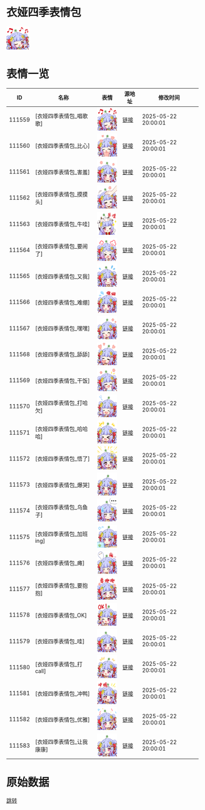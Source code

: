 # 衣娅四季表情包

<img src="./cover.png" height="60" alt="cover" />

# 表情一览

|ID|名称|表情|源地址|修改时间|
|----|----|----|----|----|
|111559|[衣娅四季表情包_唱歌歌]|<img src="./pic/111559_%5B衣娅四季表情包_唱歌歌%5D.png" height="60" alt="唱歌歌"/>|[链接](https://i0.hdslb.com/bfs/garb/eb0fc672b5d1e417b44926c098b174ac093c7d13.png)|2025-05-22 20:00:01|
|111560|[衣娅四季表情包_比心]|<img src="./pic/111560_%5B衣娅四季表情包_比心%5D.png" height="60" alt="比心"/>|[链接](https://i0.hdslb.com/bfs/garb/5c29f908cd07936f18e40647b9d0337ea3ac3a6b.png)|2025-05-22 20:00:01|
|111561|[衣娅四季表情包_害羞]|<img src="./pic/111561_%5B衣娅四季表情包_害羞%5D.png" height="60" alt="害羞"/>|[链接](https://i0.hdslb.com/bfs/garb/6773c3ec75b5592aac9dadc70b6d406f2adff634.png)|2025-05-22 20:00:01|
|111562|[衣娅四季表情包_摸摸头]|<img src="./pic/111562_%5B衣娅四季表情包_摸摸头%5D.png" height="60" alt="摸摸头"/>|[链接](https://i0.hdslb.com/bfs/garb/05ab24e4cd84d97bd80806857f963c28a41d42a5.png)|2025-05-22 20:00:01|
|111563|[衣娅四季表情包_牛哇]|<img src="./pic/111563_%5B衣娅四季表情包_牛哇%5D.png" height="60" alt="牛哇"/>|[链接](https://i0.hdslb.com/bfs/garb/c0907ef08e3091b438c0f6d1e23b4fac929fb2f9.png)|2025-05-22 20:00:01|
|111564|[衣娅四季表情包_要闹了]|<img src="./pic/111564_%5B衣娅四季表情包_要闹了%5D.png" height="60" alt="要闹了"/>|[链接](https://i0.hdslb.com/bfs/garb/d175a77b3aac0f26b9eab48c905cac453211f983.png)|2025-05-22 20:00:01|
|111565|[衣娅四季表情包_又我]|<img src="./pic/111565_%5B衣娅四季表情包_又我%5D.png" height="60" alt="又我"/>|[链接](https://i0.hdslb.com/bfs/garb/144c4192c03845f408ec4a558ffc89bf1c5ce83a.png)|2025-05-22 20:00:01|
|111566|[衣娅四季表情包_难绷]|<img src="./pic/111566_%5B衣娅四季表情包_难绷%5D.png" height="60" alt="难绷"/>|[链接](https://i0.hdslb.com/bfs/garb/821eb554380d88810794551a43474721a78b2490.png)|2025-05-22 20:00:01|
|111567|[衣娅四季表情包_嘿嘿]|<img src="./pic/111567_%5B衣娅四季表情包_嘿嘿%5D.png" height="60" alt="嘿嘿"/>|[链接](https://i0.hdslb.com/bfs/garb/ac4bcfcfa5741beeb0f5f861fd9958f119fbd91b.png)|2025-05-22 20:00:01|
|111568|[衣娅四季表情包_舔舔]|<img src="./pic/111568_%5B衣娅四季表情包_舔舔%5D.png" height="60" alt="舔舔"/>|[链接](https://i0.hdslb.com/bfs/garb/29cdc2cc28769b32a91dea1ec6655b44b885e806.png)|2025-05-22 20:00:01|
|111569|[衣娅四季表情包_干饭]|<img src="./pic/111569_%5B衣娅四季表情包_干饭%5D.png" height="60" alt="干饭"/>|[链接](https://i0.hdslb.com/bfs/garb/d8e247e93be9c0a0a4b1451930d5bb359b739328.png)|2025-05-22 20:00:01|
|111570|[衣娅四季表情包_打哈欠]|<img src="./pic/111570_%5B衣娅四季表情包_打哈欠%5D.png" height="60" alt="打哈欠"/>|[链接](https://i0.hdslb.com/bfs/garb/7acad76f6fb7e37c5cf4365317cbb2742d14be79.png)|2025-05-22 20:00:01|
|111571|[衣娅四季表情包_哈哈哈]|<img src="./pic/111571_%5B衣娅四季表情包_哈哈哈%5D.png" height="60" alt="哈哈哈"/>|[链接](https://i0.hdslb.com/bfs/garb/801938c69d72bdbe787e06cc201669799f4d221e.png)|2025-05-22 20:00:01|
|111572|[衣娅四季表情包_悟了]|<img src="./pic/111572_%5B衣娅四季表情包_悟了%5D.png" height="60" alt="悟了"/>|[链接](https://i0.hdslb.com/bfs/garb/3c49db7a088bd42f7e76e9056ec4be360e0dcc5b.png)|2025-05-22 20:00:01|
|111573|[衣娅四季表情包_爆哭]|<img src="./pic/111573_%5B衣娅四季表情包_爆哭%5D.png" height="60" alt="爆哭"/>|[链接](https://i0.hdslb.com/bfs/garb/4723593737cb6d3ed13538d80fb8042a15059dc8.png)|2025-05-22 20:00:01|
|111574|[衣娅四季表情包_乌鱼子]|<img src="./pic/111574_%5B衣娅四季表情包_乌鱼子%5D.png" height="60" alt="乌鱼子"/>|[链接](https://i0.hdslb.com/bfs/garb/9883bb779dfb04a078cd6732bf1cda9edbf576d9.png)|2025-05-22 20:00:01|
|111575|[衣娅四季表情包_加班ing]|<img src="./pic/111575_%5B衣娅四季表情包_加班ing%5D.png" height="60" alt="加班ing"/>|[链接](https://i0.hdslb.com/bfs/garb/2086af19d4227d01c632d68017a8a07af04a625a.png)|2025-05-22 20:00:01|
|111576|[衣娅四季表情包_瘫]|<img src="./pic/111576_%5B衣娅四季表情包_瘫%5D.png" height="60" alt="瘫"/>|[链接](https://i0.hdslb.com/bfs/garb/2e0c2d2c4f6735b549957fdc9e62d2f6fbc14282.png)|2025-05-22 20:00:01|
|111577|[衣娅四季表情包_要抱抱]|<img src="./pic/111577_%5B衣娅四季表情包_要抱抱%5D.png" height="60" alt="要抱抱"/>|[链接](https://i0.hdslb.com/bfs/garb/1f5a87c5c3a87fd0c0405c7bb17e1b6bfd13eae7.png)|2025-05-22 20:00:01|
|111578|[衣娅四季表情包_OK]|<img src="./pic/111578_%5B衣娅四季表情包_OK%5D.png" height="60" alt="OK"/>|[链接](https://i0.hdslb.com/bfs/garb/7ac3fa7a762b0033089dbd5c27f6a1c06be9be4f.png)|2025-05-22 20:00:01|
|111579|[衣娅四季表情包_哇]|<img src="./pic/111579_%5B衣娅四季表情包_哇%5D.png" height="60" alt="哇"/>|[链接](https://i0.hdslb.com/bfs/garb/411d0b63728aaa1bb954b111c055aa466c7aaf50.png)|2025-05-22 20:00:01|
|111580|[衣娅四季表情包_打call]|<img src="./pic/111580_%5B衣娅四季表情包_打call%5D.png" height="60" alt="打call"/>|[链接](https://i0.hdslb.com/bfs/garb/f11769dcbed18e7c4753910d3ee011bc061eb60d.png)|2025-05-22 20:00:01|
|111581|[衣娅四季表情包_冲鸭]|<img src="./pic/111581_%5B衣娅四季表情包_冲鸭%5D.png" height="60" alt="冲鸭"/>|[链接](https://i0.hdslb.com/bfs/garb/ce9acc36400bda16e83d705b39f11d773c583075.png)|2025-05-22 20:00:01|
|111582|[衣娅四季表情包_优雅]|<img src="./pic/111582_%5B衣娅四季表情包_优雅%5D.png" height="60" alt="优雅"/>|[链接](https://i0.hdslb.com/bfs/garb/2ea9169ecfd07ecef7ef2c3b72491744dd5e6f46.png)|2025-05-22 20:00:01|
|111583|[衣娅四季表情包_让我康康]|<img src="./pic/111583_%5B衣娅四季表情包_让我康康%5D.png" height="60" alt="让我康康"/>|[链接](https://i0.hdslb.com/bfs/garb/d7147f2bb382ba18cac92ee286168fd2bbc65566.png)|2025-05-22 20:00:01|

# 原始数据

[跳转](./raw.json)

